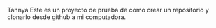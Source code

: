 Tannya 
Este es un proyecto de prueba de como crear un repositorio y clonarlo desde github a mi computadora.

